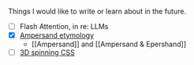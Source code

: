 Things I would like to write or learn about in the future.

- [ ] Flash Attention, in re: LLMs
- [x] [Ampersand etymology](http://haggardhawksblog.blogspot.com/2015/03/ampersand.html) 
	- [[Ampersand]] and [[Ampersand & Epershand]]
- [ ] [3D spinning CSS](https://x.st/spinning-diagrams-with-css/)